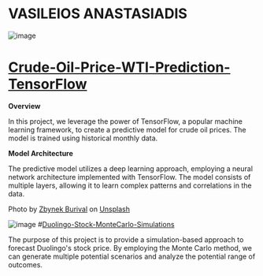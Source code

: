 # VASILEIOS ANASTASIADIS


![image](https://github.com/Billanas/Portfolio/assets/135276462/d8fcf2a2-2667-4935-8a71-44b28849bf18)

# [Crude-Oil-Price-WTI-Prediction-TensorFlow](https://github.com/Billanas/Crude-Oil-Price-WTI-Prediction-TensorFlow)

**Overview**

In this project, we leverage the power of TensorFlow, a popular machine learning framework, to create a predictive model for crude oil prices. The model is trained using historical monthly data.

**Model Architecture**

The predictive model utilizes a deep learning approach, employing a neural network architecture implemented with TensorFlow. The model consists of multiple layers, allowing it to learn complex patterns and correlations in the data.

Photo by <a href="https://unsplash.com/@zburival?utm_source=unsplash&utm_medium=referral&utm_content=creditCopyText">Zbynek Burival</a> on <a href="https://unsplash.com/photos/GrmwVnVSSdU?utm_source=unsplash&utm_medium=referral&utm_content=creditCopyText">Unsplash</a>
  




![image](https://github.com/Billanas/Portfolio/assets/135276462/a5358301-0272-47dd-9b23-25693f6e0f36)
#[Duolingo-Stock-MonteCarlo-Simulations](https://github.com/Billanas/Duolingo-Stock-MonteCarlo-Simulations)

The purpose of this project is to provide a simulation-based approach to forecast Duolingo's stock price. By employing the Monte Carlo method, we can generate multiple potential scenarios and analyze the potential range of outcomes.

